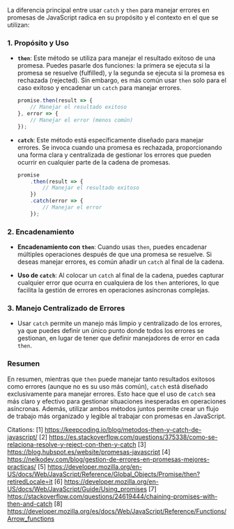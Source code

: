 La diferencia principal entre usar `catch` y `then` para manejar errores en promesas de JavaScript radica en su propósito y el contexto en el que se utilizan:

### 1. **Propósito y Uso**

- **`then`**: Este método se utiliza para manejar el resultado exitoso de una promesa. Puedes pasarle dos funciones: la primera se ejecuta si la promesa se resuelve (fulfilled), y la segunda se ejecuta si la promesa es rechazada (rejected). Sin embargo, es más común usar `then` solo para el caso exitoso y encadenar un `catch` para manejar errores.

  ```javascript
  promise.then(result => {
      // Manejar el resultado exitoso
  }, error => {
      // Manejar el error (menos común)
  });
  ```

- **`catch`**: Este método está específicamente diseñado para manejar errores. Se invoca cuando una promesa es rechazada, proporcionando una forma clara y centralizada de gestionar los errores que pueden ocurrir en cualquier parte de la cadena de promesas.

  ```javascript
  promise
      .then(result => {
          // Manejar el resultado exitoso
      })
      .catch(error => {
          // Manejar el error
      });
  ```

### 2. **Encadenamiento**

- **Encadenamiento con `then`**: Cuando usas `then`, puedes encadenar múltiples operaciones después de que una promesa se resuelve. Si deseas manejar errores, es común añadir un `catch` al final de la cadena.

- **Uso de `catch`**: Al colocar un `catch` al final de la cadena, puedes capturar cualquier error que ocurra en cualquiera de los `then` anteriores, lo que facilita la gestión de errores en operaciones asíncronas complejas.

### 3. **Manejo Centralizado de Errores**

- Usar `catch` permite un manejo más limpio y centralizado de los errores, ya que puedes definir un único punto donde todos los errores se gestionan, en lugar de tener que definir manejadores de error en cada `then`.

### Resumen

En resumen, mientras que `then` puede manejar tanto resultados exitosos como errores (aunque no es su uso más común), `catch` está diseñado exclusivamente para manejar errores. Esto hace que el uso de `catch` sea más claro y efectivo para gestionar situaciones inesperadas en operaciones asíncronas. Además, utilizar ambos métodos juntos permite crear un flujo de trabajo más organizado y legible al trabajar con promesas en JavaScript.

Citations:
[1] https://keepcoding.io/blog/metodos-then-y-catch-de-javascript/
[2] https://es.stackoverflow.com/questions/375338/como-se-relaciona-resolve-y-reject-con-then-y-catch
[3] https://blog.hubspot.es/website/promesas-javascript
[4] https://nelkodev.com/blog/gestion-de-errores-en-promesas-mejores-practicas/
[5] https://developer.mozilla.org/en-US/docs/Web/JavaScript/Reference/Global_Objects/Promise/then?retiredLocale=it
[6] https://developer.mozilla.org/en-US/docs/Web/JavaScript/Guide/Using_promises
[7] https://stackoverflow.com/questions/24619444/chaining-promises-with-then-and-catch
[8] https://developer.mozilla.org/es/docs/Web/JavaScript/Reference/Functions/Arrow_functions